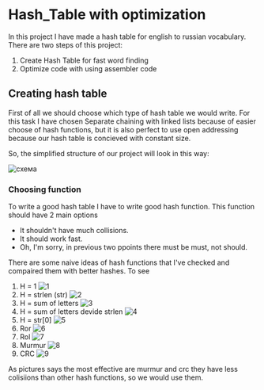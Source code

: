 # Hash_Table with optimization
In this project I have made a hash table for english to russian vocabulary. 
There are two steps of this project: 
1) Create Hash Table for fast word finding
2) Optimize code with using assembler code 

## Creating hash table

First of all we should choose which type of hash table we would write. For this task I have chosen Separate chaining with linked lists because of easier choose of hash functions, but it is also perfect to use open addressing because our hash table is concieved with constant size.

So, the  simplified structure of our project will look in this way:

![схема](https://github.com/Krym4s/Hash_table/blob/main/hash_table/%D1%81%D1%85%D0%B5%D0%BC%D0%B01.jpg "схема")

### Choosing function

To write a good hash table I have to write good hash function. This function should have 2 main options
- It shouldn't have much collisions.
- It should work fast.
- Oh, I'm sorry, in previous two ppoints there must be must, not should.

There are some naive ideas of hash functions that I've checked and compaired them with better hashes.
To see 

1. Н = 1
![1](https://github.com/Krym4s/Hash_table/blob/main/1Pic "1")
2. H = strlen (str)
![2](https://github.com/Krym4s/Hash_table/blob/main/hash_table/lenPic "2")
3. H = sum of letters
![3](https://github.com/Krym4s/Hash_table/blob/main/hash_table/sumPic "3")
4. H = sum of letters devide strlen
![4](https://github.com/Krym4s/Hash_table/blob/main/hash_table/averageLenPic "4")
5. H = str[0]
![5](https://github.com/Krym4s/Hash_table/blob/main/hash_table/dedPic "5") 
6. Ror
![6](https://github.com/Krym4s/Hash_table/blob/main/hash_table/RorPic "6") 
7. Rol
![7](https://github.com/Krym4s/Hash_table/blob/main/hash_table/RolPic "7")
8. Murmur
![8](https://github.com/Krym4s/Hash_table/blob/main/hash_table/murmurPic "8")
9. CRC
![9](https://github.com/Krym4s/Hash_table/blob/main/hash_table/CRCPic"9")

As pictures says the most effective are murmur and crc they have less colisiions than other hash functions, so we would use them.
